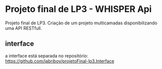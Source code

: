 # Projeto final de LP3 - WHISPER Api
Projeto final de LP3. Criação de um projeto multicamadas disponibilizando uma API RESTfull.

## interface

a interface está separada no repositório: https://github.com/jabriboy/projetoFinal-lp3.Interface
